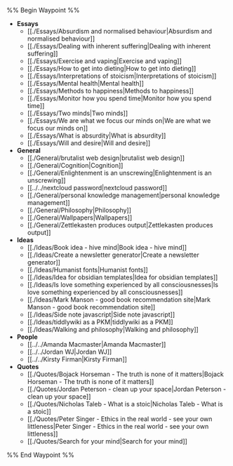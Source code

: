%% Begin Waypoint %%
- **Essays**
	- [[./Essays/Absurdism and normalised behaviour|Absurdism and normalised behaviour]]
	- [[./Essays/Dealing with inherent suffering|Dealing with inherent suffering]]
	- [[./Essays/Exercise and vaping|Exercise and vaping]]
	- [[./Essays/How to get into dieting|How to get into dieting]]
	- [[./Essays/Interpretations of stoicism|Interpretations of stoicism]]
	- [[./Essays/Mental health|Mental health]]
	- [[./Essays/Methods to happiness|Methods to happiness]]
	- [[./Essays/Monitor how you spend time|Monitor how you spend time]]
	- [[./Essays/Two minds|Two minds]]
	- [[./Essays/We are what we focus our minds on|We are what we focus our minds on]]
	- [[./Essays/What is absurdity|What is absurdity]]
	- [[./Essays/Will and desire|Will and desire]]
- **General**
	- [[./General/brutalist web design|brutalist web design]]
	- [[./General/Cognition|Cognition]]
	- [[./General/Enlightenment is an unscrewing|Enlightenment is an unscrewing]]
	- [[../../nextcloud password|nextcloud password]]
	- [[./General/personal knowledge management|personal knowledge management]]
	- [[./General/Philosophy|Philosophy]]
	- [[./General/Wallpapers|Wallpapers]]
	- [[./General/Zettlekasten produces output|Zettlekasten produces output]]
- **Ideas**
	- [[./Ideas/Book idea - hive mind|Book idea - hive mind]]
	- [[./Ideas/Create a newsletter generator|Create a newsletter generator]]
	- [[./Ideas/Humanist fonts|Humanist fonts]]
	- [[./Ideas/Idea for obsidian templates|Idea for obsidian templates]]
	- [[./Ideas/Is love something experienced by all consciousnesses|Is love something experienced by all consciousnesses]]
	- [[./Ideas/Mark Manson - good book recommendation site|Mark Manson - good book recommendation site]]
	- [[./Ideas/Side note javascript|Side note javascript]]
	- [[./Ideas/tiddlywiki as a PKM|tiddlywiki as a PKM]]
	- [[./Ideas/Walking and philosophy|Walking and philosophy]]
- **People**
	- [[../../Amanda Macmaster|Amanda Macmaster]]
	- [[../../Jordan WJ|Jordan WJ]]
	- [[../../Kirsty Firman|Kirsty Firman]]
- **Quotes**
	- [[./Quotes/Bojack Horseman - The truth is none of it matters|Bojack Horseman - The truth is none of it matters]]
	- [[./Quotes/Jordan Peterson - clean up your space|Jordan Peterson - clean up your space]]
	- [[./Quotes/Nicholas Taleb - What is a stoic|Nicholas Taleb - What is a stoic]]
	- [[./Quotes/Peter Singer - Ethics in the real world - see your own littleness|Peter Singer - Ethics in the real world - see your own littleness]]
	- [[./Quotes/Search for your mind|Search for your mind]]

%% End Waypoint %%
